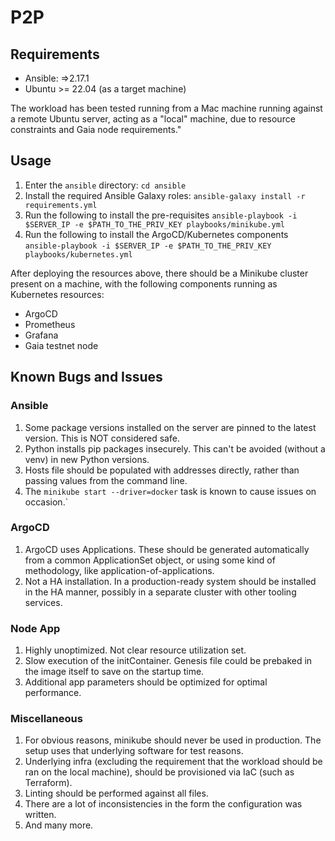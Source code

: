 # P2P

## Requirements
- Ansible: =>2.17.1
- Ubuntu >= 22.04 (as a target machine)

The workload has been tested running from a Mac machine running against a remote Ubuntu server,
acting as a "local" machine, due to resource constraints and Gaia node requirements."

## Usage
1. Enter the `ansible` directory:
```cd ansible```
2. Install the required Ansible Galaxy roles:
```ansible-galaxy install -r requirements.yml```  
3. Run the following to install the pre-requisites
```ansible-playbook -i $SERVER_IP -e $PATH_TO_THE_PRIV_KEY playbooks/minikube.yml```  
4. Run the following to install the ArgoCD/Kubernetes components 
```ansible-playbook -i $SERVER_IP -e $PATH_TO_THE_PRIV_KEY playbooks/kubernetes.yml```  
  
After deploying the resources above, there should be a Minikube cluster present on a machine,
with the following components running as Kubernetes resources:
- ArgoCD
- Prometheus
- Grafana
- Gaia testnet node

## Known Bugs and Issues
### Ansible
1. Some package versions installed on the server are pinned to the latest version. This is NOT considered safe.
2. Python installs pip packages insecurely. This can't be avoided (without a venv) in new Python versions.
3. Hosts file should be populated with addresses directly, rather than passing values from the command line.
4. The `minikube start --driver=docker` task is known to cause issues on occasion.`

### ArgoCD
1. ArgoCD uses Applications. These should be generated automatically from a common ApplicationSet object, or using some kind of methodology,
like application-of-applications.
2. Not a HA installation. In a production-ready system should be installed in the HA manner, possibly in a separate cluster with other tooling
services.

### Node App
1. Highly unoptimized. Not clear resource utilization set. 
2. Slow execution of the initContainer. Genesis file could be prebaked in the image itself to save on the startup time.
3. Additional app parameters should be optimized for optimal performance.

### Miscellaneous
1. For obvious reasons, minikube should never be used in production. The setup uses that underlying software for test reasons.
2. Underlying infra (excluding the requirement that the workload should be ran on the local machine), should be provisioned via IaC (such as Terraform).
3. Linting should be performed against all files. 
4. There are a lot of inconsistencies in the form the configuration was written. 
5. And many more.
